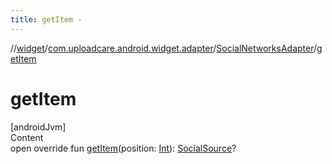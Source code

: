 ```yaml
---
title: getItem -
---
```

//[widget](../../index.md)/[com.uploadcare.android.widget.adapter](../index.md)/[SocialNetworksAdapter](index.md)/[getItem](get-item.md)



# getItem  
[androidJvm]  
Content  
open override fun [getItem](get-item.md)(position: [Int](https://kotlinlang.org/api/latest/jvm/stdlib/kotlin/-int/index.html)): [SocialSource](../../com.uploadcare.android.widget.data/-social-source/index.md)?  



